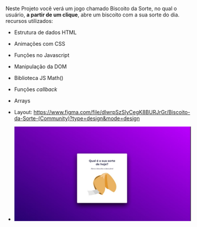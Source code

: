 Neste Projeto você verá um jogo chamado Biscoito da Sorte, no qual o usuário, **a partir de um clique**, abre um biscoito com a sua sorte do dia. recursos utilizados:

- Estrutura de dados HTML
- Animações com CSS
- Funções no Javascript
- Manipulação da DOM
- Biblioteca JS Math()
- Funções *callback*
- Arrays

- Layout: https://www.figma.com/file/dlwrpSzSlyCegK8BURJrGr/Biscoito-da-Sorte-(Community)?type=design&mode=design

- ![Descrição da Imagem](./img/biscoito_da_sorte.jpg)
